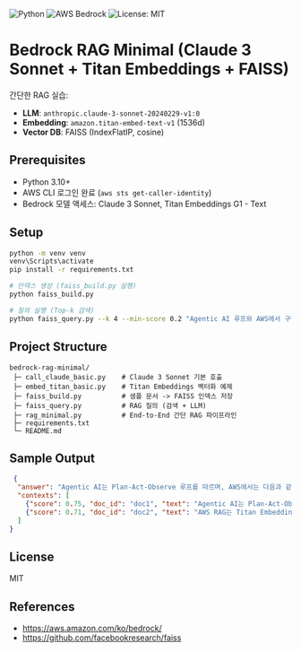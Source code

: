 
![Python](https://img.shields.io/badge/python-3.10+-blue)
![AWS Bedrock](https://img.shields.io/badge/AWS-Bedrock-orange)
![License: MIT](https://img.shields.io/badge/License-MIT-green)

# Bedrock RAG Minimal (Claude 3 Sonnet + Titan Embeddings + FAISS)

간단한 RAG 실습:
- **LLM**: `anthropic.claude-3-sonnet-20240229-v1:0`
- **Embedding**: `amazon.titan-embed-text-v1` (1536d)
- **Vector DB**: FAISS (IndexFlatIP, cosine)

## Prerequisites
- Python 3.10+
- AWS CLI 로그인 완료 (`aws sts get-caller-identity`)
- Bedrock 모델 액세스: Claude 3 Sonnet, Titan Embeddings G1 - Text

## Setup
```bash
python -m venv venv
venv\Scripts\activate
pip install -r requirements.txt

# 인덱스 생성 (faiss_build.py 실행)
python faiss_build.py

# 질의 실행 (Top-k 검색)
python faiss_query.py --k 4 --min-score 0.2 "Agentic AI 루프와 AWS에서 구현 요소를 요약해줘."
```


## Project Structure
```
bedrock-rag-minimal/
 ├─ call_claude_basic.py    # Claude 3 Sonnet 기본 호출
 ├─ embed_titan_basic.py    # Titan Embeddings 벡터화 예제
 ├─ faiss_build.py          # 샘플 문서 -> FAISS 인덱스 저장
 ├─ faiss_query.py          # RAG 질의 (검색 + LLM)
 ├─ rag_minimal.py          # End-to-End 간단 RAG 파이프라인
 ├─ requirements.txt
 └─ README.md
```

## Sample Output
```json
 {
  "answer": "Agentic AI는 Plan-Act-Observe 루프를 따르며, AWS에서는 다음과 같은 요소들을 활용할 수 있습니다...",
  "contexts": [
    {"score": 0.75, "doc_id": "doc1", "text": "Agentic AI는 Plan-Act-Observe 루프를 따른다."},
    {"score": 0.71, "doc_id": "doc2", "text": "AWS RAG는 Titan Embeddings와 OpenSearch Serverless를 함께 사용하면 좋다."}
  ]
}
```

## License
MIT
## References
- https://aws.amazon.com/ko/bedrock/
- https://github.com/facebookresearch/faiss
